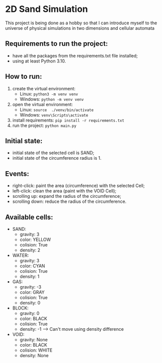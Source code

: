 # 2D Sand Simulation 

This project is being done as a hobby so that I can introduce myself to the universe of physical simulations in two dimensions and cellular automata

## Requirements to run the project:
- have all the packages from the requirements.txt file installed;
- using at least Python 3.10.

## How to run:
1. create the virtual environment:
    - Linux: ```python3 -m venv venv```
    - Windows: ```python -m venv venv```
2. open the virtual environment:
    - Linux: ```source  ./venv/bin/activate```
    - Windows: ```venv\Scripts\activate```
3. install requirements: ```pip install -r requirements.txt```
4. run the project: ```python main.py```

## Initial state:
- initial state of the selected cell is SAND;
- initial state of the circumference radius is 1.

## Events:
- right-click: paint the area (circumference) with the selected Cell;
- left-click: clean the area (paint with the VOID Cell);
- scrolling up: expand the radius of the circumference;
- scrolling down: reduce the radius of the circumference.

## Available cells:
- SAND:
    - gravity: 3
    - color: YELLOW
    - colision: True
    - density: 2
- WATER:
    - gravity: 3
    - color: CYAN
    - colision: True
    - density: 1
- GAS:
    - gravity: -3
    - color: GRAY
    - colision: True
    - density: 0
- BLOCK:
    - gravity: 0
    - color: BLACK
    - colision: True
    - density: -1 --> Can't move using density difference
- VOID:
    - gravity: None
    - color: BLACK
    - colision: WHITE
    - density: None